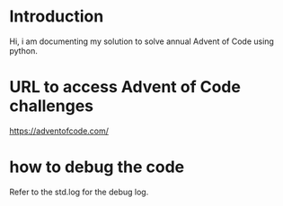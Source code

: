 # Introduction

Hi, i am documenting my solution to solve annual Advent of Code using python.

# URL to access Advent of Code challenges

https://adventofcode.com/

# how to debug the code

Refer to the std.log for the debug log. 
